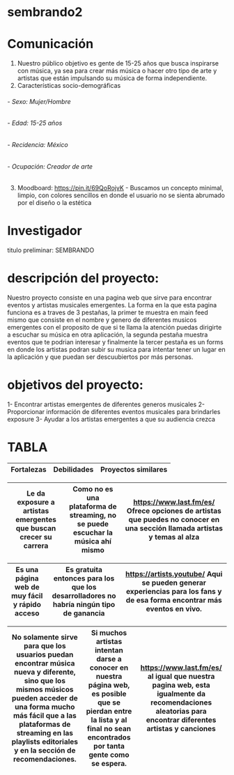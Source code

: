 # sembrando2

# Comunicación 
1. Nuestro público objetivo es gente de 15-25 años que busca inspirarse con música, ya sea para crear más música o hacer otro tipo de arte y artistas que están impulsando su música de forma independiente.
2. Características socio-demográficas
###### -   Sexo: Mujer/Hombre
###### -   Edad: 15-25 años
###### -   Recidencia: México
###### -   Ocupación: Creador de arte 

3. Moodboard:
 https://pin.it/69QoRojvK - Buscamos un concepto minimal, limpio, con colores sencillos en donde el usuario no se sienta abrumado por el diseño o la estética




# Investigador 
titulo preliminar: SEMBRANDO

# descripción del proyecto:
Nuestro proyecto consiste en una pagina web que sirve para encontrar eventos y artistas musicales emergentes. La forma en la que esta pagina funciona es a traves de 3 pestañas, la primer te muestra en main feed mismo que consiste en el nombre y genero de diferentes musicos emergentes con el proposito de que si te llama la atención puedas dirigirte a escuchar su música en otra aplicación, la segunda pestaña muestra eventos que te podrian interesar y finalmente la tercer pestaña es un forms en donde los artistas podran subir su musica para intentar tener un lugar en la aplicación y que puedan ser descuubiertos por más personas.

# objetivos del proyecto:  
1- Encontrar artistas emergentes de diferentes generos musicales 
2- Proporcionar información de diferentes eventos musicales para brindarles exposure 
3- Ayudar a los artistas emergentes a que su audiencia crezca 

# TABLA

| Fortalezas | Debilidades | Proyectos similares |
|-------------------------------|---------------------------|---------------------|

|  Le da exposure a artistas emergentes que buscan crecer su carrera  | Como no es una plataforma de streaming, no se puede escuchar la música ahí mismo | https://www.last.fm/es/ Ofrece opciones de artistas que puedes no conocer en una sección llamada artistas y temas al alza |
|------------|-------------|---------------------|

| Es una página web de muy fácil y rápido acceso  | Es gratuita entonces para los que los desarrolladores no habría ningún tipo de ganancia | https://artists.youtube/ Aqui se pueden generar experiencias para los fans y de esa forma encontrar más eventos en vivo. |
|------------|-------------|---------------------|

| No solamente sirve para que los usuarios puedan encontrar música nueva y diferente, sino que los mismos músicos pueden acceder de una forma mucho más fácil que a las plataformas de streaming en las playlists editoriales y en la sección de recomendaciones. | Si muchos artistas intentan darse a conocer en nuestra página web, es posible que se pierdan entre la lista y al final no sean encontrados por tanta gente como se espera. | https://www.last.fm/es/ al igual que nuestra pagina web, esta igualmente da recomendaciones aleatorias para encontrar diferentes artistas y canciones |
|------------|-------------|---------------------|

